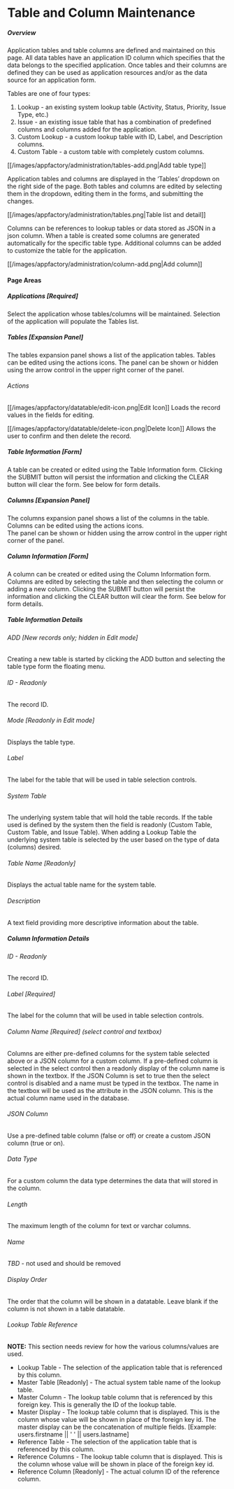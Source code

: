 # Table and Column Maintenance

##### Overview
Application tables and table columns are defined and maintained on this page.  All data tables have an application ID 
column which specifies that the data belongs to the specified application.  Once tables and their columns are defined 
they can be used as application resources and/or as the data source for an application form.

Tables are one of four types:

1. Lookup - an existing system lookup table (Activity, Status, Priority, Issue Type, etc.)
2. Issue - an existing issue  table that has a combination of predefined columns and columns added for the application.
3. Custom Lookup - a custom lookup table with ID, Label, and Description columns.
4. Custom Table - a custom table with completely custom columns.

[[/images/appfactory/administration/tables-add.png|Add table type]]

 Application tables and columns are displayed in the ‘Tables’ dropdown on the right side of the page.  Both tables and 
 columns are edited by selecting them in the dropdown, editing them in the forms, and submitting the changes.

[[/images/appfactory/administration/tables.png|Table list and detail]]

Columns can be references to lookup tables or data stored as JSON in a json column.  When a table is created some 
columns are generated automatically for the specific table type.  Additional columns can be added to customize the table
 for the application.

[[/images/appfactory/administration/column-add.png|Add column]]

#### Page Areas
##### Applications [Required]
Select the application whose tables/columns will be maintained.  Selection of the application will populate the Tables
list.
##### Tables [Expansion Panel]
The tables expansion panel shows a list of the application tables.  Tables can be edited using the actions icons.  The
panel can be shown or hidden using the arrow control in the upper right corner of the panel.
###### Actions
[[/images/appfactory/datatable/edit-icon.png|Edit Icon]]  Loads the record values in the fields for editing.   

[[/images/appfactory/datatable/delete-icon.png|Delete Icon]]  Allows the user to confirm and then delete the record.

##### Table Information [Form]
A table can be created or edited using the Table Information form.  Clicking the SUBMIT button will persist the
information and clicking the CLEAR button will clear the form.  See below for form details.
##### Columns [Expansion Panel]
The columns expansion panel shows a list of the columns in the table.  Columns can be edited using the actions icons.  
The panel can be shown or hidden using the arrow control in the upper right corner of the panel.
##### Column Information [Form]
A column can be created or edited using the Column Information form.  Columns are edited by selecting the table and
then selecting the column or adding a new column.  Clicking the SUBMIT button will persist the
information and clicking the CLEAR button will clear the form.  See below for form details.


##### Table Information Details
###### ADD [New records only; hidden in Edit mode]
Creating a new table is started by clicking the ADD button and selecting the table type form the floating menu.
###### ID - Readonly
The record ID.
###### Mode [Readonly in Edit mode]
Displays the table type.
###### Label
The label for the table that will be used in table selection controls.
###### System Table
The underlying system table that will hold the table records.  If the table used is defined by the system then the field
is readonly (Custom Table, Custom Table, and Issue Table).  When adding a Lookup Table the underlying system table is
selected by the user based on the type of data (columns) desired.  
###### Table Name [Readonly]
Displays the actual table name for the system table.
###### Description
A text field providing more descriptive information about the table.

##### Column Information Details
###### ID - Readonly
The record ID.
###### Label [Required]
The label for the column that will be used in table selection controls.
###### Column Name [Required] (select control and textbox)
Columns are either pre-defined columns for the system table selected above or a JSON column for a custom column.  If a
pre-defined column is selected in the select control then a readonly display of the column name is shown in the textbox.
If the JSON Column is set to true then the select control is disabled and a name must be typed in the textbox.  The name
in the textbox will be used as the attribute in the JSON column.  This is the actual column name used in the database.
###### JSON Column
Use a pre-defined table column (false or off) or create a custom JSON column (true or on).
###### Data Type
For a custom column the data type determines the data that will stored in the column.
###### Length
The maximum length of the column for text or varchar columns.
###### Name
_TBD_ - not used and should be removed
###### Display Order
The order that the column will be shown in a datatable.  Leave blank if the column is not shown in a table datatable.

###### Lookup Table Reference
__NOTE:__ This section needs review for how the various columns/values are used.
* Lookup Table - The selection of the application table that is referenced by this column.
* Master Table [Readonly] - The actual system table name of the lookup table.
* Master Column - The lookup table column that is referenced by this foreign key.  This is generally the ID of the 
lookup table.
* Master Display - The lookup table column that is displayed.  This is the column whose value will be shown in place of 
the foreign key id.  The master display can be the concatenation of multiple fields.  [Example: users.firstname || ' ' 
|| users.lastname]
* Reference Table - The selection of the application table that is referenced by this column.
* Reference Columns - The lookup table column that is displayed.  This is the column whose value will be shown in place of the foreign key id.
* Reference Column [Readonly] - The actual column ID of the reference column.


